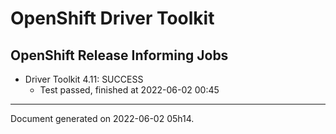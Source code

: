 
OpenShift Driver Toolkit
========================

OpenShift Release Informing Jobs
--------------------------------



* Driver Toolkit 4.11: SUCCESS
  - Test passed, finished at 2022-06-02 00:45






---
Document generated on 2022-06-02 05h14.
